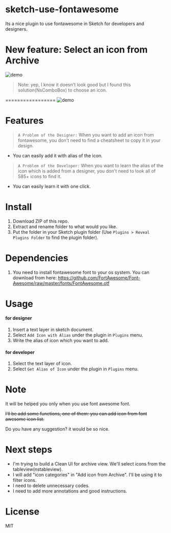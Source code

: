 sketch-use-fontawesome
=================

Its a nice plugin to use fontawesome in Sketch for developers and designers.

# New feature: Select an icon from Archive
![demo][newdemo-image]
> Note: yep, I know it doesn't look good but I found this solution(NsComboBox) to choose an icon.


=================
![demo][demo-image]

# Features

> `A Problem of the Designer:` 
> When you want to add an icon from fontawesome, you don't need to find a cheatsheet to copy it in your design.

- You can easily add it with alias of the icon.

> `A Problem of the Developer:` 
> When you want to learn the alias of the icon which is added from a designer, you don't need to look all of 585+ icons to find it.

- You can easily learn it with one click.

# Install

1. Download ZIP of this repo.
2. Extract and rename folder to what would you like.
3. Put the folder in your Sketch plugin folder (Use `Plugins > Reveal Plugins Folder` to find the plugin folder).

# Dependencies

1. You need to install fontawesome font to your os system. You can download from here: https://github.com/FortAwesome/Font-Awesome/raw/master/fonts/FontAwesome.otf

# Usage

#### for designer

1. Insert a text layer in sketch document.
2. Select `Add Icon with Alias` under the plugin in `Plugins` menu.
3. Write the alias of icon which you want to add.

#### for developer

1. Select the text layer of icon.
2. Select `Get Alias of Icon` under the plugin in `Plugins` menu.

# Note

It will be helped you only when you use font awesome font. 

~~I'll be add some functions, one of them: you can add icon from font awesome icon list.~~

Do you have any suggestion? it would be so nice.

# Next steps

- I'm trying to build a Clean UI for archive view. We'll select icons from the tableview(nstableview).
- I will add "icon categories" in "Add icon from Archive". I'll be using it to filter icons.
- I need to delete unnecessary codes.
- I need to add more annotations and good instructions.

# License

MIT

[demo-image]: http://i.imgur.com/7Hbgdc2.gif
[newdemo-image]: http://i.imgur.com/14cAdjI.gif

